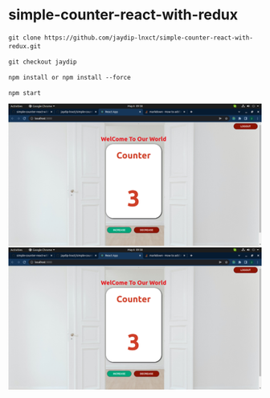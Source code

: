 # simple-counter-react-with-redux

`git clone https://github.com/jaydip-lnxct/simple-counter-react-with-redux.git`

`git checkout jaydip`

`npm install or npm install --force`

`npm start`

![screenshots](counter.png)
![screenshots](screenshots/counter.png)
